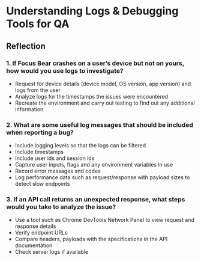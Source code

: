 # Understanding Logs & Debugging Tools for QA

## Reflection

### 1. If Focus Bear crashes on a user’s device but not on yours, how would you use logs to investigate? 

* Request for device details (device model, OS version, app version) and logs from the user
* Analyze logs for the timestamps the issues were encountered
* Recreate the environment and carry out testing to find out any additional information

### 2. What are some useful log messages that should be included when reporting a bug?

* Include logging levels so that the logs can be filtered
* Include timestamps 
* Include user ids and session ids
* Capture user inputs, flags and any environment variables in use
* Record error messages and codes
* Log performance data such as request/response with payload sizes to detect slow endpoints

### 3. If an API call returns an unexpected response, what steps would you take to analyze the issue?

* Use a tool such as Chrome DevTools Network Panel to view request and response details
* Verify endpoint URLs
* Compare headers, payloads with the specifications in the API documentation
* Check server logs if available
